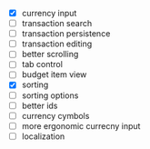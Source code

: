 - [x] currency input
- [ ] transaction search
- [ ] transaction persistence
- [ ] transaction editing
- [ ] better scrolling
- [ ] tab control
- [ ] budget item view
- [x] sorting
- [ ] sorting options
- [ ] better ids
- [ ] currency cymbols
- [ ] more ergonomic currecny input
- [ ] localization